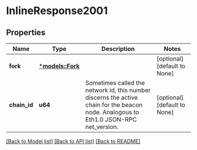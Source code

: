 # InlineResponse2001

## Properties
Name | Type | Description | Notes
------------ | ------------- | ------------- | -------------
**fork** | [***models::Fork**](Fork.md) |  | [optional] [default to None]
**chain_id** | **u64** | Sometimes called the network id, this number discerns the active chain for the beacon node. Analogous to Eth1.0 JSON-RPC net_version. | [optional] [default to None]

[[Back to Model list]](../README.md#documentation-for-models) [[Back to API list]](../README.md#documentation-for-api-endpoints) [[Back to README]](../README.md)


